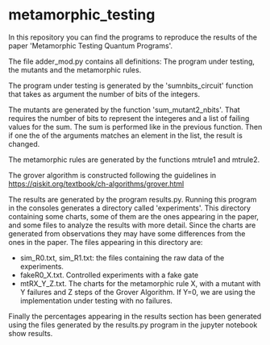 # metamorphic_testing
In this repository you can find the programs to reproduce the results
of the paper 'Metamorphic Testing Quantum Programs'.

The file adder_mod.py contains all definitions: The program under testing,
the mutants and the metamorphic rules.

The program under testing is generated by the 'sumnbits_circuit'
function that takes as argument the number of bits of the integers.

The mutants are generated by the function 'sum_mutant2_nbits'. That
requires the number of bits to represent the integeres and a list of
failing values for the sum. The sum is performed like in the previous
function. Then if one the of the arguments matches an element in the
list, the result is changed.

The metamorphic rules are generated by the functions mtrule1 and
mtrule2.

The grover algorithm is constructed following the guidelines in
https://qiskit.org/textbook/ch-algorithms/grover.html

The results are generated by the program results.py. Running this
program in the consoles generates a directory called
'experiments'. This directory containing some charts, some of them
are the ones appearing in the paper, and some files to analyze the
results with more detail. Since the charts are generated from
observations they may have some differences from the ones in the
paper. The files appearing in this directory are:
- sim_R0.txt, sim_R1.txt: the files containing the raw data of the
  experiments.
- fakeR0_X.txt. Controlled experiments with a fake gate
- mtRX_Y_Z.txt. The charts for the metamorphic rule X, with a mutant
  with Y failures and Z steps of the Grover Algorithm. If Y=0, we are
  using the implementation under testing with no failures.

Finally the percentages appearing in the results section has been
generated using the files generated by the results.py program in the
jupyter notebook show results.
